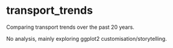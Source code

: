 # transport_trends
Comparing transport trends over the past 20 years.

No analysis, mainly exploring ggplot2 customisation/storytelling.
